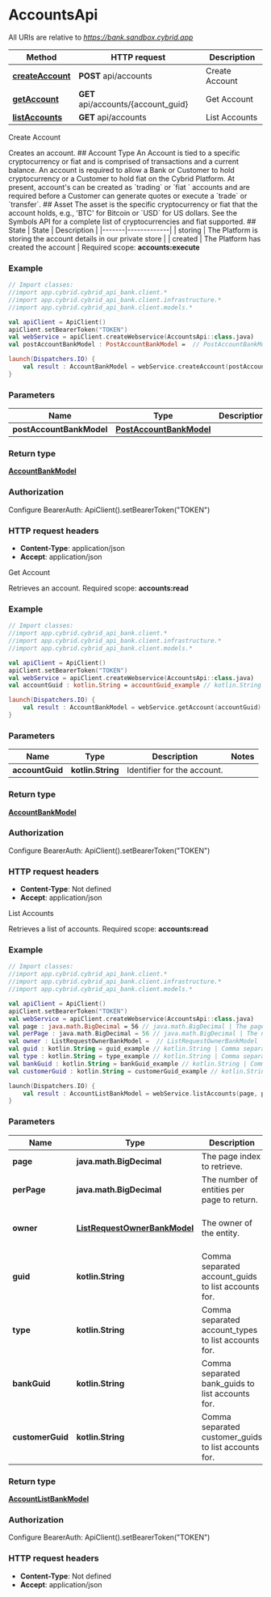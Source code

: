 # AccountsApi

All URIs are relative to *https://bank.sandbox.cybrid.app*

Method | HTTP request | Description
------------- | ------------- | -------------
[**createAccount**](AccountsApi.md#createAccount) | **POST** api/accounts | Create Account
[**getAccount**](AccountsApi.md#getAccount) | **GET** api/accounts/{account_guid} | Get Account
[**listAccounts**](AccountsApi.md#listAccounts) | **GET** api/accounts | List Accounts



Create Account

Creates an account.  ## Account Type  An Account is tied to a specific cryptocurrency or fiat and is comprised of transactions and a current balance.  An account is required to allow a Bank or Customer to hold cryptocurrency or a Customer to hold fiat on the Cybrid Platform.  At present, account&#39;s can be created as &#x60;trading&#x60; or &#x60;fiat &#x60; accounts and are required before a Customer can generate quotes or execute a &#x60;trade&#x60; or &#x60;transfer&#x60;.  ## Asset  The asset is the specific cryptocurrency or fiat that the account holds, e.g., &#39;BTC&#39; for Bitcoin or &#x60;USD&#x60; for US dollars. See the Symbols API for a complete list of cryptocurrencies and fiat supported.   ## State  | State | Description | |-------|-------------| | storing | The Platform is storing the account details in our private store | | created | The Platform has created the account |    Required scope: **accounts:execute**

### Example
```kotlin
// Import classes:
//import app.cybrid.cybrid_api_bank.client.*
//import app.cybrid.cybrid_api_bank.client.infrastructure.*
//import app.cybrid.cybrid_api_bank.client.models.*

val apiClient = ApiClient()
apiClient.setBearerToken("TOKEN")
val webService = apiClient.createWebservice(AccountsApi::class.java)
val postAccountBankModel : PostAccountBankModel =  // PostAccountBankModel | 

launch(Dispatchers.IO) {
    val result : AccountBankModel = webService.createAccount(postAccountBankModel)
}
```

### Parameters

Name | Type | Description  | Notes
------------- | ------------- | ------------- | -------------
 **postAccountBankModel** | [**PostAccountBankModel**](PostAccountBankModel.md)|  |

### Return type

[**AccountBankModel**](AccountBankModel.md)

### Authorization


Configure BearerAuth:
    ApiClient().setBearerToken("TOKEN")

### HTTP request headers

 - **Content-Type**: application/json
 - **Accept**: application/json


Get Account

Retrieves an account.  Required scope: **accounts:read**

### Example
```kotlin
// Import classes:
//import app.cybrid.cybrid_api_bank.client.*
//import app.cybrid.cybrid_api_bank.client.infrastructure.*
//import app.cybrid.cybrid_api_bank.client.models.*

val apiClient = ApiClient()
apiClient.setBearerToken("TOKEN")
val webService = apiClient.createWebservice(AccountsApi::class.java)
val accountGuid : kotlin.String = accountGuid_example // kotlin.String | Identifier for the account.

launch(Dispatchers.IO) {
    val result : AccountBankModel = webService.getAccount(accountGuid)
}
```

### Parameters

Name | Type | Description  | Notes
------------- | ------------- | ------------- | -------------
 **accountGuid** | **kotlin.String**| Identifier for the account. |

### Return type

[**AccountBankModel**](AccountBankModel.md)

### Authorization


Configure BearerAuth:
    ApiClient().setBearerToken("TOKEN")

### HTTP request headers

 - **Content-Type**: Not defined
 - **Accept**: application/json


List Accounts

Retrieves a list of accounts.  Required scope: **accounts:read**

### Example
```kotlin
// Import classes:
//import app.cybrid.cybrid_api_bank.client.*
//import app.cybrid.cybrid_api_bank.client.infrastructure.*
//import app.cybrid.cybrid_api_bank.client.models.*

val apiClient = ApiClient()
apiClient.setBearerToken("TOKEN")
val webService = apiClient.createWebservice(AccountsApi::class.java)
val page : java.math.BigDecimal = 56 // java.math.BigDecimal | The page index to retrieve.
val perPage : java.math.BigDecimal = 56 // java.math.BigDecimal | The number of entities per page to return.
val owner : ListRequestOwnerBankModel =  // ListRequestOwnerBankModel | The owner of the entity.
val guid : kotlin.String = guid_example // kotlin.String | Comma separated account_guids to list accounts for.
val type : kotlin.String = type_example // kotlin.String | Comma separated account_types to list accounts for.
val bankGuid : kotlin.String = bankGuid_example // kotlin.String | Comma separated bank_guids to list accounts for.
val customerGuid : kotlin.String = customerGuid_example // kotlin.String | Comma separated customer_guids to list accounts for.

launch(Dispatchers.IO) {
    val result : AccountListBankModel = webService.listAccounts(page, perPage, owner, guid, type, bankGuid, customerGuid)
}
```

### Parameters

Name | Type | Description  | Notes
------------- | ------------- | ------------- | -------------
 **page** | **java.math.BigDecimal**| The page index to retrieve. | [optional]
 **perPage** | **java.math.BigDecimal**| The number of entities per page to return. | [optional]
 **owner** | [**ListRequestOwnerBankModel**](.md)| The owner of the entity. | [optional] [enum: bank, customer]
 **guid** | **kotlin.String**| Comma separated account_guids to list accounts for. | [optional]
 **type** | **kotlin.String**| Comma separated account_types to list accounts for. | [optional]
 **bankGuid** | **kotlin.String**| Comma separated bank_guids to list accounts for. | [optional]
 **customerGuid** | **kotlin.String**| Comma separated customer_guids to list accounts for. | [optional]

### Return type

[**AccountListBankModel**](AccountListBankModel.md)

### Authorization


Configure BearerAuth:
    ApiClient().setBearerToken("TOKEN")

### HTTP request headers

 - **Content-Type**: Not defined
 - **Accept**: application/json

